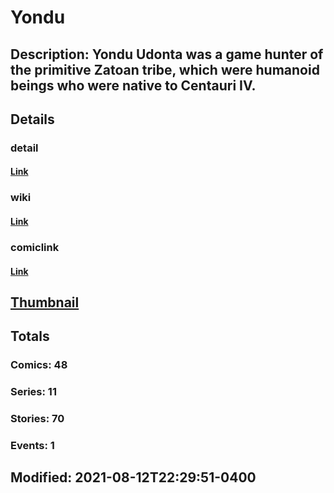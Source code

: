 # Yondu
## Description: Yondu Udonta was a game hunter of the primitive Zatoan tribe, which were humanoid beings who were native to Centauri IV.
## Details
### detail
#### [Link](http://marvel.com/characters/2641/yondu?utm_campaign=apiRef&utm_source=225578a89fc76f3d20fbffda5d17a88d)
### wiki
#### [Link](http://marvel.com/universe/Yondu?utm_campaign=apiRef&utm_source=225578a89fc76f3d20fbffda5d17a88d)
### comiclink
#### [Link](http://marvel.com/comics/characters/1011542/yondu?utm_campaign=apiRef&utm_source=225578a89fc76f3d20fbffda5d17a88d)
## [Thumbnail](http://i.annihil.us/u/prod/marvel/i/mg/b/40/image_not_available.jpg)
## Totals
### Comics: 48
### Series: 11
### Stories: 70
### Events: 1
## Modified: 2021-08-12T22:29:51-0400